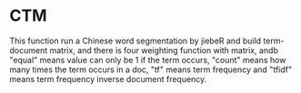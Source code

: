 # CTM
This function run a Chinese word segmentation by jiebeR and build term-document matrix, and there is four weighting function with matrix, andb "equal" means value can only be 1 if the term occurs, "count" means how many times the term occurs in a doc, "tf" means term frequency and "tfidf" means term frequency inverse document frequency.
